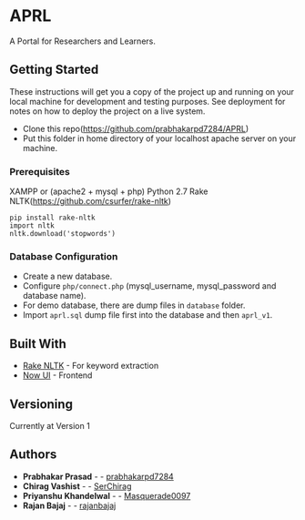# APRL

A Portal for Researchers and Learners.

## Getting Started

These instructions will get you a copy of the project up and running on your local machine for development and testing purposes. See deployment for notes on how to deploy the project on a live system.

* Clone this repo(https://github.com/prabhakarpd7284/APRL)
* Put this folder in home directory of your localhost apache server on your machine.

### Prerequisites

XAMPP or (apache2 + mysql + php)
Python 2.7
Rake NLTK(https://github.com/csurfer/rake-nltk)


```
pip install rake-nltk
import nltk
nltk.download('stopwords')
```

### Database Configuration
* Create a new database.
* Configure `php/connect.php` (mysql_username, mysql_password and database name).
* For demo database, there are dump files in `database` folder.
* Import `aprl.sql` dump file first into the database and then `aprl_v1`.

## Built With

* [Rake NLTK](https://github.com/csurfer/rake-nltk) - For keyword extraction
* [Now UI](https://www.creative-tim.com/product/now-ui-kit-pro) - Frontend

## Versioning

Currently at Version 1

## Authors

* **Prabhakar Prasad** -  - [prabhakarpd7284](https://github.com/rajanbajaj)
* **Chirag Vashist** -  - [SerChirag](https://github.com/SerChirag)
* **Priyanshu Khandelwal** -  - [Masquerade0097](https://github.com/Masquerade0097)
* **Rajan Bajaj** -  - [rajanbajaj](https://github.com/prabhakarpd7284)

